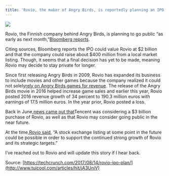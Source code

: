```yaml
---
title: 'Rovio, the maker of Angry Birds, is reportedly planning an IPO'
---
```


![](http://img0.tuicool.com/fayURnq.jpg!web)

Rovio, the Finnish company behind Angry Birds, is planning to go public “as early as next month,”[Bloomberg reports](https://www.bloomberg.com/news/articles/2017-08-13/angry-bird-maker-rovio-is-said-to-plan-ipo-at-2-billion-value).

Citing sources, Bloomberg reports the IPO could value Rovio at $2 billion and that the company could raise about $400 million from a local market listing. Though, it seems that a final decision has yet to be made, meaning Rovio may decide to stay private for longer.

Since first releasing Angry Birds in 2009, Rovio has expanded its business to include movies and other games because the company realized it could not solely[rely on Angry Birds games for revenue](https://techcrunch.com/2015/08/26/why-angry-birds-games-just-arent-enough-for-rovio/). The release of the Angry Birds movie in 2016 helped increase game sales and earlier this year, Rovio posted 2016 revenue growth of 34 percent to 190.3 million euros with earnings of 17.5 million euros. In the year prior, Rovio posted a loss.

Back in June,[news came out that](http://www.reuters.com/article/us-rovio-m-a-idUSKBN1970TI)Tencent was considering a $3 billion purchase of Rovio, as well as that Rovio may consider going public in the near future.

At the time,[Rovio said](http://www.reuters.com/article/us-rovio-m-a-idUSKBN1970TI), “A stock exchange listing at some point in the future could be possible in order to support the continued strong growth of Rovio and its strategic targets.”

I’ve reached out to Rovio and will update this story if I hear back.



Source: [https://techcrunch.com/2017/08/14/rovio-ipo-plan/](http://www.tuicool.com/articles/hit/jA3UniV)

